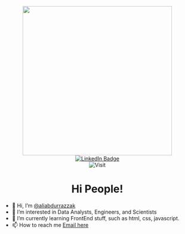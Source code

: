 <div id="header" align="center">
  <img src="https://images-wixmp-ed30a86b8c4ca887773594c2.wixmp.com/f/d9d7aa7d-7840-4687-8038-38f74a023c40/de351fd-96c42907-e7f9-4da5-9db2-5825b61ca9cf.gif?token=eyJ0eXAiOiJKV1QiLCJhbGciOiJIUzI1NiJ9.eyJzdWIiOiJ1cm46YXBwOjdlMGQxODg5ODIyNjQzNzNhNWYwZDQxNWVhMGQyNmUwIiwiaXNzIjoidXJuOmFwcDo3ZTBkMTg4OTgyMjY0MzczYTVmMGQ0MTVlYTBkMjZlMCIsIm9iaiI6W1t7InBhdGgiOiJcL2ZcL2Q5ZDdhYTdkLTc4NDAtNDY4Ny04MDM4LTM4Zjc0YTAyM2M0MFwvZGUzNTFmZC05NmM0MjkwNy1lN2Y5LTRkYTUtOWRiMi01ODI1YjYxY2E5Y2YuZ2lmIn1dXSwiYXVkIjpbInVybjpzZXJ2aWNlOmZpbGUuZG93bmxvYWQiXX0.xKxltlZo-nGmriDNCLRbH49iRTpfdEOBEsPguOFirFs" width="400"/>
<div id="badges">
  <a href="https://www.linkedin.com/in/ali-abdurrazzak">
    <img src="https://img.shields.io/badge/LinkedIn-purple?style=for-the-badge&logo=linkedin&logoColor=white" alt="LinkedIn Badge"/>
  </a>
</div>
<img src="https://komarev.com/ghpvc/?username=aliabdurrazzak&style=flat-square&color=blue" alt="Visit"/>
<h1>
  Hi People!
</h1>
</div>
<div>

  - :wave: Hi, I’m <a href="https://github.com/aliabdurrazzak">@aliabdurrazzak</a>
  - :eyes: I’m interested in Data Analysts, Engineers, and Scientists
  - :seedling: I’m currently learning FrontEnd stuff, such as html, css, javascript.
  - :mailbox: How to reach me <a href="mailto:aliabdurrrazzak@gmail.com">Email here
    </a>
    </p>
</div>
